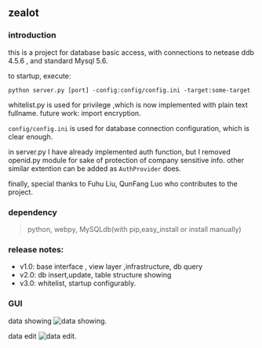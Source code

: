 ## zealot

### introduction
this is a project for database basic access, with connections to netease ddb 4.5.6 , and standard Mysql 5.6.

to startup, execute: 
```
python server.py [port] -config:config/config.ini -target:some-target
```
whitelist.py is used for privilege ,which is now implemented with plain text fullname. future work: import encryption.

`config/config.ini` is used for database connection configuration, which is clear enough.  

in server.py I have already implemented auth function, but I removed openid.py module for sake of protection of company sensitive info. other similar extention can be added as `AuthProvider` does.

finally, special thanks to Fuhu Liu, QunFang Luo who contributes to the project.

### dependency
> python, webpy, MySQLdb(with pip,easy_install or install manually)

### release notes:
- v1.0:  base interface , view layer ,infrastructure, db query
- v2.0:  db insert,update, table structure showing
- v3.0:  whitelist, startup configurably.

### GUI
data showing
![data showing](http://www.pyhero.com/image_store/zealot1.png).

data edit
![data edit](http://www.pyhero.com/image_store/zealot2.png).



